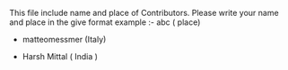 This file include name and place of Contributors.
Please write your name and place in the give format
example :- abc ( place)

- matteomessmer (Italy)

- Harsh Mittal ( India )
